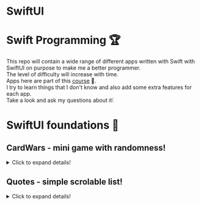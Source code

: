 # SwiftUI
# Swift Programming 🏆

This repo will contain a wide range of different apps written with Swift with SwiftUI on purpose to make me a better programmer. </br>
The level of difficulty will increase with time. </br>
Apps here are part of this [course](https://codewithchris.com/) 👀.</br>
I try to learn things that I don't know and also add some extra features for each app. </br>
Take a look and ask my questions about it❕ </br>


# SwiftUI foundations 👶

## CardWars - mini game with randomness!
<details>
  <summary>Click to expand details!</summary>
  
  This app is a simple game where users can play card wars with a CPU></br>
  Simply press a button to get a random card, if your card is bigger than the CPU you won. </br>
  The purpose of this project was to create a UI using only a SwiftUI. </br>
  Here are the results: </br>

  ### DEMO
  <img src="readme_files/CardWars.gif" alt="layout2" width="342"/> </br>

</details>

## Quotes - simple scrolable list!
<details>
  <summary>Click to expand details!</summary>
  
  This app is a project where I have created my own UI element called "quote". </br>
  It's A Zstack containing an image and a texts. </br>
  On the main screen user, can scroll thru quotes and click on it to go to the detail view.
  NavigationController is providing a route from mainScreen to the detailView where more quotes are presented. </br>
  All the data here is being loaded from the local JSON file and formated into a project struct. </br>
  
  ### DEMO
  <img src="readme_files/CardWars.gif" alt="layout2" width="342"/> </br>

</details>



  


 
